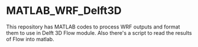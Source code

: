 # MATLAB_WRF_Delft3D
This repository has MATLAB codes to process WRF outputs and format them to use in Delft 3D Flow module. Also there's a script to read the results of Flow into matlab.
